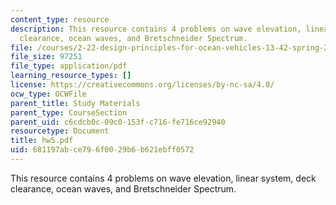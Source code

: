 ```yaml
---
content_type: resource
description: This resource contains 4 problems on wave elevation, linear system, deck
  clearance, ocean waves, and Bretschneider Spectrum.
file: /courses/2-22-design-principles-for-ocean-vehicles-13-42-spring-2005/681197abce796f0029b6b621ebff0572_hw5.pdf
file_size: 97251
file_type: application/pdf
learning_resource_types: []
license: https://creativecommons.org/licenses/by-nc-sa/4.0/
ocw_type: OCWFile
parent_title: Study Materials
parent_type: CourseSection
parent_uid: c6cdcb0c-09c0-153f-c716-fe716ce92940
resourcetype: Document
title: hw5.pdf
uid: 681197ab-ce79-6f00-29b6-b621ebff0572
---
```

This resource contains 4 problems on wave elevation, linear system, deck clearance, ocean waves, and Bretschneider Spectrum.